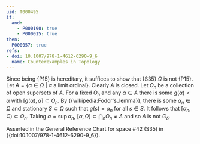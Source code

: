 ```yaml
---
uid: T000495
if:
  and:
    - P000190: true
    - P000015: true
then:
  P000057: true
refs:
- doi: 10.1007/978-1-4612-6290-9_6
  name: Counterexamples in Topology
---
```


Since being {P15} is hereditary, it suffices to show that {S35} $\Omega$ is not {P15}. Let $A = \{\alpha \in \Omega\ |\ \alpha \text{ a limit ordinal}\}$. Clearly $A$ is closed. Let $O_n$ be a collection of open supersets of $A$. For a fixed $O_n$ and any $\alpha \in A$ there is some $g(\alpha) < \alpha$ with $[g(\alpha),\alpha] \subset O_n$. By {{wikipedia:Fodor's_lemma}}, there is some $\alpha_n \in \Omega$ and stationary $S \subset \Omega$ such that $g(s) = \alpha_n$ for all $s \in S$. It follows that $[\alpha_n, \Omega) \subset O_n$. Taking $\alpha = \sup \alpha_n$, $[\alpha,\Omega) \subset \bigcap_n O_n \neq A$ and so $A$ is not $G_\delta$.

Asserted in the General Reference Chart for space #42 (S35) in
{{doi:10.1007/978-1-4612-6290-9_6}}.

